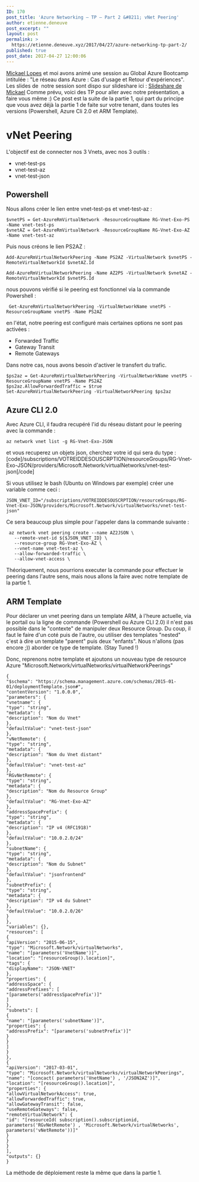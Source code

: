 ```yaml
---
ID: 170
post_title: 'Azure Networking – TP – Part 2 &#8211; vNet Peering'
author: etienne.deneuve
post_excerpt: ""
layout: post
permalink: >
  https://etienne.deneuve.xyz/2017/04/27/azure-networking-tp-part-2/
published: true
post_date: 2017-04-27 12:00:06
---
```

<a href="https://www.linkedin.com/in/lopesmickael">Mickael Lopes</a> et moi avons animé une session au Global Azure Bootcamp intitulée : "Le réseau dans Azure : Cas d'usage et Retour d'expériences".
Les slides de  notre session sont dispo sur slideshare ici : <a href="https://www.slideshare.net/MickaelLOPES91/gab-le-rseau-dans-azure">Slideshare de Mickael</a>
Comme prévu, voici des TP pour aller avec notre présentation, a faire vous même :)
Ce post est la suite de la partie 1, qui part du principe que vous avez déjà la partie 1 de faite sur votre tenant, dans toutes les versions (Powershell, Azure Cli 2.0 et ARM Template).
<h1>vNet Peering</h1>
L'objectif est de connecter nos 3 Vnets, avec nos 3 outils :
<ul>
 	<li>vnet-test-ps</li>
 	<li>vnet-test-az</li>
 	<li>vnet-test-json</li>
</ul>
<h2>Powershell</h2>
Nous allons créer le lien entre vnet-test-ps et vnet-test-az :
<pre><code class="lang-powershell"><span class="hljs-variable">$vnetPS</span> = <span class="hljs-pscommand">Get-AzureRmVirtualNetwork</span><span class="hljs-parameter"> -ResourceGroupName RG-Vnet-Exo-PS<span class="hljs-parameter"> -Name </span>vnet-test-ps</span>
<span class="hljs-variable">$vnetAZ</span> = <span class="hljs-pscommand">Get-AzureRmVirtualNetwork</span><span class="hljs-parameter"> -ResourceGroupName RG-Vnet-Exo-AZ -Name </span>vnet-test-az</code></pre>
Puis nous créons le lien PS2AZ :
<pre><code class="lang-powershell"><span class="hljs-pscommand">Add-AzureRmVirtualNetworkPeering</span><span class="hljs-parameter"> -Name </span>PS2AZ<span class="hljs-parameter"> -VirtualNetwork </span><span class="hljs-variable">$vnetPS</span><span class="hljs-parameter"> -RemoteVirtualNetworkId </span><span class="hljs-variable">$vnetAZ</span>.Id
</code></pre>
<pre><code class="lang-powershell"><span class="hljs-pscommand">Add-AzureRmVirtualNetworkPeering</span><span class="hljs-parameter"> -Name </span>AZ2PS<span class="hljs-parameter"> -VirtualNetwork </span><span class="hljs-variable">$vnetAZ</span><span class="hljs-parameter"> -RemoteVirtualNetworkId </span><span class="hljs-variable">$vnetPS</span>.Id</code></pre>
nous pouvons vérifié si le peering est fonctionnel via la commande Powershell :
<pre><code class="lang-powershell"> <span class="hljs-pscommand">Get-AzureRmVirtualNetworkPeering</span><span class="hljs-parameter"> -VirtualNetworkName </span>vnetPS<span class="hljs-parameter"> -ResourceGroupName </span>vnetPS<span class="hljs-parameter"> -Name </span>PS2AZ</code></pre>
en l'état, notre peering est configuré mais certaines options ne sont pas activées :
<ul>
 	<li>Forwarded Traffic</li>
 	<li>Gateway Transit</li>
 	<li>Remote Gateways</li>
</ul>
Dans notre cas, nous avons besoin d'activer le transfert du trafic.
<pre><code class="lang-powershell">$ps2az = <span class="hljs-pscommand">Get-AzureRmVirtualNetworkPeering</span><span class="hljs-parameter"> -VirtualNetworkName </span>vnetPS<span class="hljs-parameter"> -ResourceGroupName </span>vnetPS<span class="hljs-parameter"> -Name </span>PS2AZ
<span class="hljs-variable">$</span>ps2az.AllowForwardedTraffic = <span class="hljs-literal">$true
</span><span class="hljs-pscommand">Set-AzureRmVirtualNetworkPeering</span><span class="hljs-parameter"> -VirtualNetworkPeering </span><span class="hljs-variable">$</span>ps2az</code></pre>
<h2>Azure CLI 2.0</h2>
Avec Azure CLI, il faudra recupéré l'id du réseau distant pour le peering avec la commande :
<pre><code class="lang-bash">az network vnet list -g RG-Vnet-Exo-JSON</code></pre>
et vous recuperez un objets json, cherchez votre id qui sera du type :
[code]/subscriptions/VOTREIDDESOUSCRPTION/resourceGroups/RG-Vnet-Exo-JSON/providers/Microsoft.Network/virtualNetworks/vnet-test-json[/code]

Si vous utilisez le bash (Ubuntu on Windows par exemple) créer une variable comme ceci :
<pre><code class="lang-bash">JSON_VNET_ID="/subscriptions/VOTREIDDESOUSCRPTION/resourceGroups/RG-Vnet-Exo-JSON/providers/Microsoft.Network/virtualNetworks/vnet-test-json"</code></pre>
Ce sera beaucoup plus simple pour l'appeler dans la commande suivante :
<pre><code class="lang-bash"> az network vnet peering create --name AZ2JSON \
   --remote-vnet-id ${$JSON_VNET_ID} \
   --resource-group RG-Vnet-Exo-AZ \
   --vnet-name vnet-test-az \ 
   --allow-forwarded-traffic \
   --allow-vnet-access \
</code></pre>
Théoriquement, nous pourrions executer la commande pour effectuer le peering dans l'autre sens, mais nous allons la faire avec notre template de la partie 1.
<h2>ARM Template</h2>
Pour déclarer un vnet peering dans un template ARM, à l'heure actuelle, via le portail ou la ligne de commande (Powershell ou Azure CLI 2.0) il n'est pas possible dans le "contexte" de manipuler deux Resource Group. Du coup, il faut le faire d'un coté puis de l'autre, ou utiliser des templates "nested" c'est à dire un template "parent" puis deux "enfants". Nous n'allons (pas encore ;)) aborder ce type de template. (Stay Tuned !)

Donc, reprenons notre template et ajoutons un nouveau type de resource Azure "Microsoft.Network/virtualNetworks/virtualNetworkPeerings"
<pre><code class="lang-json">{
"$schema": "https://schema.management.azure.com/schemas/2015-01-01/deploymentTemplate.json#",
"contentVersion": "1.0.0.0",
"parameters": {
"vnetname": {
"type": "string",
"metadata": {
"description": "Nom du Vnet"
},
"defaultValue": "vnet-test-json"
},
"vNetRemote": {
"type": "string",
"metadata": {
"description": "Nom du Vnet distant"
},
"defaultValue": "vnet-test-az"
},
"RGvNetRemote": {
"type": "string",
"metadata": {
"description": "Nom du Resource Group"
},
"defaultValue": "RG-Vnet-Exo-AZ"
},
"addressSpacePrefix": {
"type": "string",
"metadata": {
"description": "IP v4 (RFC1918)"
},
"defaultValue": "10.0.2.0/24"
},
"subnetName": {
"type": "string",
"metadata": {
"description": "Nom du Subnet"
},
"defaultValue": "jsonfrontend"
},
"subnetPrefix": {
"type": "string",
"metadata": {
"description": "IP v4 du Subnet"
},
"defaultValue": "10.0.2.0/26"
}
},
"variables": {},
"resources": [
{
"apiVersion": "2015-06-15",
"type": "Microsoft.Network/virtualNetworks",
"name": "[parameters('VnetName')]",
"location": "[resourceGroup().location]",
"tags": {
"displayName": "JSON-VNET"
},
"properties": {
"addressSpace": {
"addressPrefixes": [
"[parameters('addressSpacePrefix')]"
]
},
"subnets": [
{
"name": "[parameters('subnetName')]",
"properties": {
"addressPrefix": "[parameters('subnetPrefix')]"
}
}
]
}
},
{
"apiVersion": "2017-03-01",
"type": "Microsoft.Network/virtualNetworks/virtualNetworkPeerings",
"name": "[concact( parameters('VnetName') , '/JSON2AZ')]",
"location": "[resourceGroup().location]",
"properties": {
"allowVirtualNetworkAccess": true,
"allowForwardedTraffic": true,
"allowGatewayTransit": false,
"useRemoteGateways": false,
"remoteVirtualNetwork": {
"id": "[resourceId( subscription().subscriptionid, parameters('RGvNetRemote') , 'Microsoft.Network/virtualNetworks', parameters('vNetRemote'))]"
}
}
}
],
"outputs": {}
}</code></pre>
La méthode de déploiement reste la même que dans la partie 1.